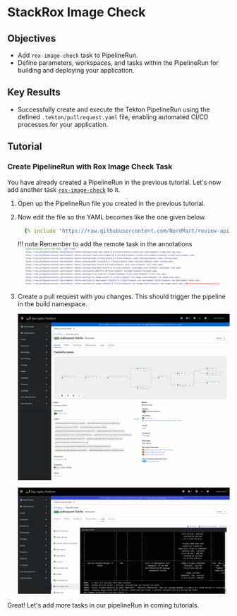 # StackRox Image Check

## Objectives

- Add `rox-image-check` task to PipelineRun.
- Define parameters, workspaces, and tasks within the PipelineRun for building and deploying your application.

## Key Results

- Successfully create and execute the Tekton PipelineRun using the defined `.tekton/pullrequest.yaml` file, enabling automated CI/CD processes for your application.

## Tutorial

### Create PipelineRun with Rox Image Check Task

You have already created a PipelineRun in the previous tutorial. Let's now add another task [`rox-image-check`](https://github.com/stakater-tekton-catalog/rox-image-check) to it.

1. Open up the PipelineRun file you created in the previous tutorial.
1. Now edit the file so the YAML becomes like the one given below.

    ```yaml
      {% include "https://raw.githubusercontent.com/NordMart/review-api/main/.tekton/rox_image_check.yaml" %}
    ```
   !!! note
       Remember to add the remote task in the annotations
       ![rox-image-check](images/rox-image-check-annotation.png)

1. Create a pull request with you changes. This should trigger the pipeline in the build namespace.

   ![rox-image-check](images/rox-image-check.png)

   ![rox-image-check-logs](images/rox-image-check-logs.png)

Great! Let's add more tasks in our pipelineRun in coming tutorials.
